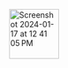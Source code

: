 <img width="90" alt="Screenshot 2024-01-17 at 12 41 05 PM" src="https://github.com/Rishabhhx/OffWhiteApp/assets/54091681/03116c79-3d13-42cc-8928-29cce8b0aa09">
